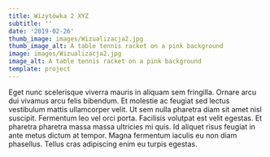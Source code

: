 ```yaml
---
title: Wizytówka 2 XYZ
subtitle: ''
date: '2019-02-26'
thumb_image: images/Wizualizacja2.jpg
thumb_image_alt: A table tennis racket on a pink background
image: images/Wizualizacja2.jpg
image_alt: A table tennis racket on a pink background
template: project
---
```

Eget nunc scelerisque viverra mauris in aliquam sem fringilla. Ornare arcu dui vivamus arcu felis bibendum. Et molestie ac feugiat sed lectus vestibulum mattis ullamcorper velit. Ut sem nulla pharetra diam sit amet nisl suscipit. Fermentum leo vel orci porta. Facilisis volutpat est velit egestas. Et pharetra pharetra massa massa ultricies mi quis. Id aliquet risus feugiat in ante metus dictum at tempor. Magna fermentum iaculis eu non diam phasellus. Tellus cras adipiscing enim eu turpis egestas.

